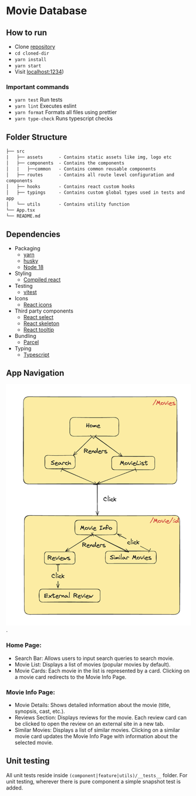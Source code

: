 # Movie Database

## How to run

- Clone [repository](https://github.com/Squad1991/movie-database.git)
- `cd cloned-dir`
- `yarn install`
- `yarn start`
- Visit [localhost:1234](http://localhost:1234))

### Important commands

- `yarn test` Run tests
- `yarn lint` Executes eslint
- `yarn format` Formats all files using prettier
- `yarn type-check` Runs typescript checks

## Folder Structure

```
├── src
|   ├── assets      - Contains static assets like img, logo etc
│   ├── components  - Contains the components
│   |   ├──common   - Contains common reusable components
│   ├── routes      - Contains all route level configuration and components
│   ├── hooks       - Contains react custom hooks
│   ├── typings     - Contains custom global types used in tests and app
│   └── utils       - Contains utility function
└── App.tsx
└── README.md
```

## Dependencies

- Packaging
  - [yarn](https://yarnpkg.com/)
  - [husky](https://typicode.github.io/husky/)
  - [Node 18](https://nodejs.org/en)
- Styling
  - [Compiled react](https://compiledcssinjs.com/)
- Testing
  - [vitest](https://vitest.dev/)
- Icons
  - [React icons](https://react-icons.github.io/)
- Third party components
  - [React select](https://react-select.com/)
  - [React skeleton](https://www.npmjs.com/package/react-loading-skeleton)
  - [React tooltip](https://www.npmjs.com/package/rc-tooltip)
- Bundling
  - [Parcel](https://parceljs.org/)
- Typing
  - [Typescript](https://www.typescriptlang.org/)

## App Navigation

![My image](./src/assets//app-design.png).

### Home Page:

- Search Bar: Allows users to input search queries to search movie.
- Movie List: Displays a list of movies (popular movies by default).
- Movie Cards: Each movie in the list is represented by a card. Clicking on a movie card redirects to the Movie Info Page.

### Movie Info Page:

- Movie Details: Shows detailed information about the movie (title, synopsis, cast, etc.).
- Reviews Section: Displays reviews for the movie. Each review card can be clicked to open the review on an external site in a new tab.
- Similar Movies: Displays a list of similar movies. Clicking on a similar movie card updates the Movie Info Page with information about the selected movie.

## Unit testing

All unit tests reside inside `(component|feature|utils)/__tests__` folder. For unit testing, wherever there is pure component a simple snapshot test is added.
